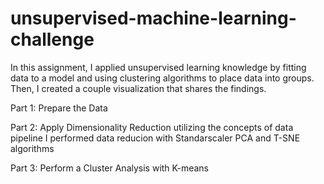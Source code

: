 # unsupervised-machine-learning-challenge
In this assignment, I applied  unsupervised learning knowledge by fitting data to a model and using clustering algorithms to place data into groups. Then, I created a couple visualization that shares the findings.

Part 1: Prepare the Data

Part 2: Apply Dimensionality Reduction
utilizing the concepts of data pipeline I performed data reducion with Standarscaler PCA and T-SNE algorithms

Part 3: Perform a Cluster Analysis with K-means
